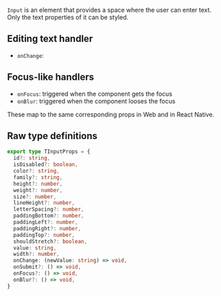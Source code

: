 `Input` is an element that provides a space where the user can enter text. Only the text properties of it can be styled.

## Editing text handler

- `onChange`:

## Focus-like handlers

- `onFocus`: triggered when the component gets the focus
- `onBlur`: triggered when the component looses the focus

These map to the same corresponding props in Web and in React Native.

## Raw type definitions

```ts
export type TInputProps = {
  id?: string,
  isDisabled?: boolean,
  color?: string,
  family?: string,
  height?: number,
  weight?: number,
  size?: number,
  lineHeight?: number,
  letterSpacing?: number,
  paddingBottom?: number,
  paddingLeft?: number,
  paddingRight?: number,
  paddingTop?: number,
  shouldStretch?: boolean,
  value: string,
  width?: number,
  onChange: (newValue: string) => void,
  onSubmit?: () => void,
  onFocus?: () => void,
  onBlur?: () => void,
}
```

